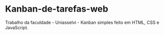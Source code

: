 # Kanban-de-tarefas-web
Trabalho da faculdade - Uniasselvi -  Kanban simples feito em HTML, CSS e JavaScript.
